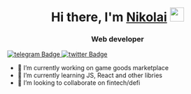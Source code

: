 <h1 align="center">Hi there, I'm <a href="https://daniilshat.ru/" target="_blank">Nikolai</a> 
<img src="https://github.com/blackcater/blackcater/raw/main/images/Hi.gif" height="32"/></h1>
<h3 align="center">Web developer</h3>

<div align="center id="badges">
  <a href="https://t.me/zerousern">
    <img src="https://img.shields.io/badge/telegram-white?style=for-the-badge&logo=linkedin&logoColor=white" alt="telegram Badge"/>
  </a>
  <a href="https://x.com/zerousern">
    <img src="https://img.shields.io/badge/Twitter-white?style=for-the-badge&logo=twitter&logoColor=black" alt="twitter Badge"/>
  </a>
</div>

- 🔭 I’m currently working on game goods marketplace
- 🌱 I’m currently learning JS, React and other libries
- 👯 I’m looking to collaborate on fintech/defi

